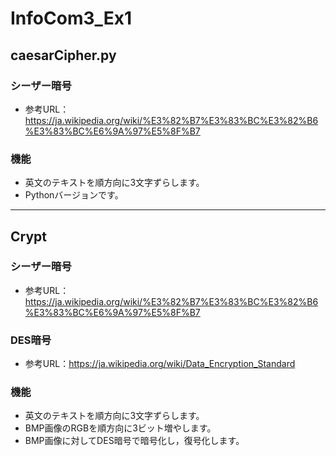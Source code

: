 # InfoCom3_Ex1

## caesarCipher.py

### シーザー暗号
 - 参考URL：https://ja.wikipedia.org/wiki/%E3%82%B7%E3%83%BC%E3%82%B6%E3%83%BC%E6%9A%97%E5%8F%B7
### 機能
 - 英文のテキストを順方向に3文字ずらします。
 - Pythonバージョンです。

---

## Crypt
### シーザー暗号
 - 参考URL：https://ja.wikipedia.org/wiki/%E3%82%B7%E3%83%BC%E3%82%B6%E3%83%BC%E6%9A%97%E5%8F%B7
### DES暗号
 - 参考URL：https://ja.wikipedia.org/wiki/Data_Encryption_Standard
### 機能
 - 英文のテキストを順方向に3文字ずらします。
 - BMP画像のRGBを順方向に3ビット増やします。
 - BMP画像に対してDES暗号で暗号化し，復号化します。
